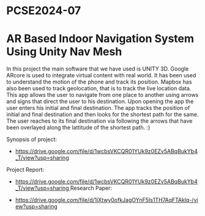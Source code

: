 # PCSE2024-07
# AR Based Indoor Navigation System Using Unity Nav Mesh

In this project the main software that we have used is UNITY 3D. Google ARcore is used to integrate virtual content with real world. It has been used to understand the motion of the phone and track its position. Mapbox has also been used to track geolocation, that is to track the live location data. This app allows the user to navigate from one place to another using arrows and signs that direct the user to his destination. Upon opening the app the user enters his initial and final destination. The app tracks the position of initial and final destination and then looks for the shortest path for the same. The user reaches to its final destination via following the arrows that have been overlayed along the lattitude of the shortest path. :)

Synopsis of project:

- https://drive.google.com/file/d/1wcbsVKCQR01YUk9z0EZv5ABqBukYb4_T/view?usp=sharing

Project Report:

- [https://drive.google.com/file/d/1wcbsVKCQR01YUk9z0EZv5ABqBukYb4_T/view?usp=sharing
](https://drive.google.com/file/d/1ctlHyV3c2sqbKcAnIrjlUGOfehPbOdQ5/view?usp=sharing)
Research Paper:

- https://drive.google.com/file/d/1jXtwy0ofkJagOYnF5Is1TH7AqFTAklq-/view?usp=sharing
